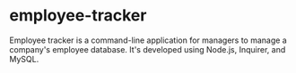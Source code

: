 # employee-tracker
Employee tracker is a command-line application for managers to manage a company's employee database. It's developed using Node.js, Inquirer, and MySQL.
